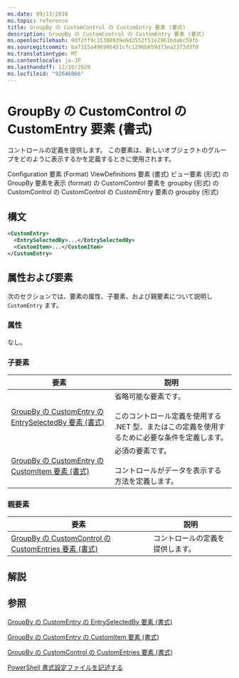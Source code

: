 ```yaml
---
ms.date: 09/13/2016
ms.topic: reference
title: GroupBy の CustomControl の CustomEntry 要素 (書式)
description: GroupBy の CustomControl の CustomEntry 要素 (書式)
ms.openlocfilehash: 0df2ff9c15308939e6d2552f51e2961bdabc59fb
ms.sourcegitcommit: ba7315a496986451cfc1296b659d73ea2373d3f0
ms.translationtype: MT
ms.contentlocale: ja-JP
ms.lasthandoff: 12/10/2020
ms.locfileid: "92646066"
---
```

# <a name="customentry-element-for-customcontrol-for-groupby-format"></a>GroupBy の CustomControl の CustomEntry 要素 (書式)

コントロールの定義を提供します。 この要素は、新しいオブジェクトのグループをどのように表示するかを定義するときに使用されます。

Configuration 要素 (Format) ViewDefinitions 要素 (書式) ビュー要素 (形式) の GroupBy 要素を表示 (format) の CustomControl 要素を groupby (形式) の CustomControl の CustomControl の CustomEntry 要素の groupby (形式)

## <a name="syntax"></a>構文

```xml
<CustomEntry>
  <EntrySelectedBy>...</EntrySelectedBy>
  <CustomItem>...</CustomItem>
</CustomEntry>
```

## <a name="attributes-and-elements"></a>属性および要素

次のセクションでは、要素の属性、子要素、および親要素について説明し `CustomEntry` ます。

### <a name="attributes"></a>属性

なし。

### <a name="child-elements"></a>子要素

|要素|説明|
|-------------|-----------------|
|[GroupBy の CustomEntry の EntrySelectedBy 要素 (書式)](./entryselectedby-element-for-customentry-for-groupby-format.md)|省略可能な要素です。<br /><br /> このコントロール定義を使用する .NET 型、またはこの定義を使用するために必要な条件を定義します。|
|[GroupBy の CustomEntry の CustomItem 要素 (書式)](./customitem-element-for-customentry-for-groupby-format.md)|必須の要素です。<br /><br /> コントロールがデータを表示する方法を定義します。|

### <a name="parent-elements"></a>親要素

|要素|説明|
|-------------|-----------------|
|[GroupBy の CustomControl の CustomEntries 要素 (書式)](./customentries-element-for-customcontrol-for-groupby-format.md)|コントロールの定義を提供します。|

## <a name="remarks"></a>解説

## <a name="see-also"></a>参照

[GroupBy の CustomEntry の EntrySelectedBy 要素 (書式)](./entryselectedby-element-for-customentry-for-groupby-format.md)

[GroupBy の CustomEntry の CustomItem 要素 (書式)](./customitem-element-for-customentry-for-groupby-format.md)

[GroupBy の CustomControl の CustomEntries 要素 (書式)](./customentries-element-for-customcontrol-for-groupby-format.md)

[PowerShell 書式設定ファイルを記述する](./writing-a-powershell-formatting-file.md)
